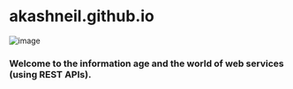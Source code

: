 # akashneil.github.io


![image](https://s27389.pcdn.co/wp-content/uploads/2019/12/why-network-segmentation-essential-enterprise-1024x440.jpeg)

### Welcome to the information age and the world of web services (using REST APIs).

<!--
**AkashNeil/akashneil** is a ✨ _special_ ✨ repository because its `README.md` (this file) appears on your GitHub profile.

Here are some ideas to get you started:

- 🔭 I’m currently working on ...
- 🌱 I’m currently learning ...
- 👯 I’m looking to collaborate on ...
- 🤔 I’m looking for help with ...
- 💬 Ask me about ...
- 📫 How to reach me: ...
- 😄 Pronouns: ...
- ⚡ Fun fact: ...
-->
